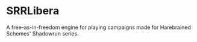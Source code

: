 # SRRLibera
A free-as-in-freedom engine for playing campaigns made for Harebrained Schemes' Shadowrun series.

